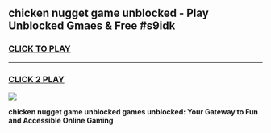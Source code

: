 
## chicken nugget game unblocked - Play Unblocked Gmaes & Free #s9idk
<h3>
<a href="https://premium.freeplayer.one?title=chicken_nugget_game_unblocked&ref=01M">CLICK TO PLAY</a></h3>
<hr>

<h3>
<a href="https://premium.freeplayer.one?title=chicken_nugget_game_unblocked&ref=01M">CLICK 2 PLAY</a>
  
</h3>

<a href="https://premium.freeplayer.one?title=chicken_nugget_game_unblocked&ref=01M"><img src="https://clearcache.store/games.png"></a>


**chicken nugget game unblocked games unblocked: Your Gateway to Fun and Accessible Online Gaming**
